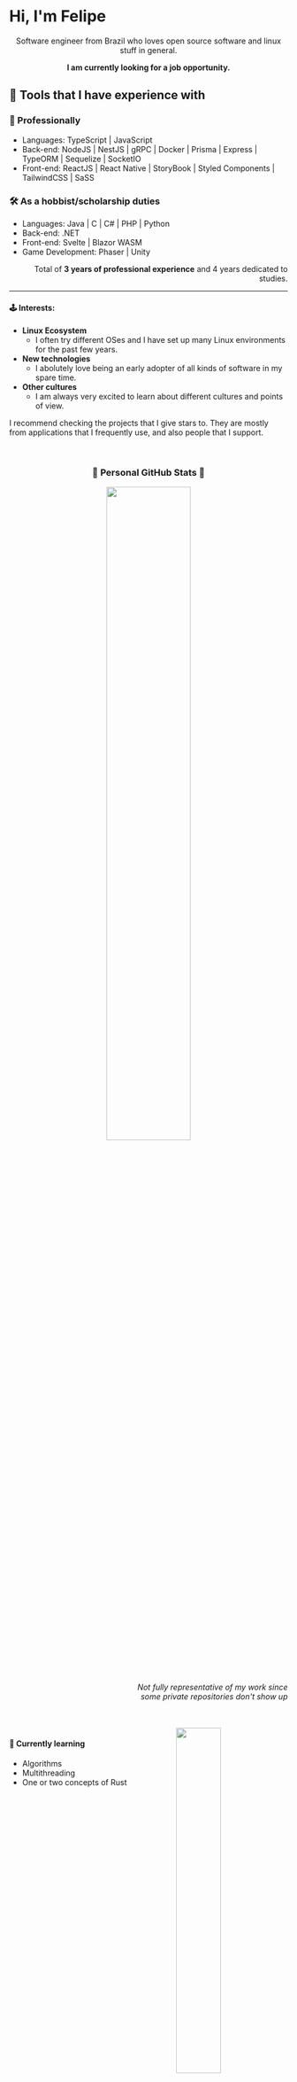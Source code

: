 # Hi, I'm Felipe

<p align="center">
Software engineer from Brazil who loves open source software and linux stuff in general.


<p align="center"><b>I am currently looking for a job opportunity.</b></p>

## 🧶 Tools that I have experience with

### 💼 Professionally

- Languages: TypeScript | JavaScript
- Back-end: NodeJS | NestJS | gRPC | Docker | Prisma | Express | TypeORM | Sequelize | SocketIO
- Front-end: ReactJS | React Native | StoryBook | Styled Components | TailwindCSS | SaSS

### 🛠 As a hobbist/scholarship duties

- Languages: Java | C | C# | PHP | Python
- Back-end: .NET
- Front-end: Svelte | Blazor WASM
- Game Development: Phaser | Unity

<p align=right>Total of <b>3 years of professional experience</b> and 4 years dedicated to studies.</p>

---

#### 🕹️ Interests:

- **Linux Ecosystem**
  - I often try different OSes and I have set up many Linux environments for the past few years.
- **New technologies**
  - I abolutely love being an early adopter of all kinds of software in my spare time. 
- **Other cultures**
  - I am always very excited to learn about different cultures and points of view.

<p>
I recommend checking the projects that I give stars to. They are mostly from applications that I frequently use, and also people that I support.
</p>

<br/>

<h3 align="center">🌟 Personal GitHub Stats 🌟</h3>
<p align="center">
  <img width="55%" src="https://github-readme-stats.vercel.app/api?username=HiImFelipe&show_icons=true&theme=radical" />
</p>

<p align=right>
  <i>
    Not fully representative of my work since <br/>
    some private repositories don't show up
  </i>
</p>

<br/>
<br/>

<img align=right width="40%" src="https://github-readme-stats.vercel.app/api/top-langs/?username=HiImFelipe&show_icons=true&theme=radical&exclude_repo=TextRPG-C" />

#### 📖 Currently learning

- Algorithms
- Multithreading
- One or two concepts of Rust
